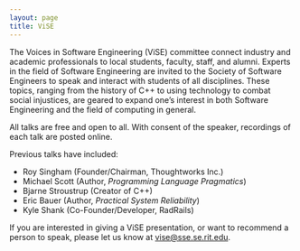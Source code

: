 ```yaml
---
layout: page
title: ViSE
---
```


The Voices in Software Engineering (ViSE) committee connect industry and academic professionals to local students, faculty, staff, and alumni. Experts in the field of Software Engineering are invited to the Society of Software Engineers to speak and interact with students of all disciplines. These topics, ranging from the history of C++ to using technology to combat social injustices, are geared to expand one’s interest in both Software Engineering and the field of computing in general.

All talks are free and open to all. With consent of the speaker, recordings of each talk are posted online.

Previous talks have included:

* Roy Singham (Founder/Chairman, Thoughtworks Inc.)
* Michael Scott (Author, _Programming Language Pragmatics_)
* Bjarne Stroustrup (Creator of C++)
* Eric Bauer (Author, _Practical System Reliability_)
* Kyle Shank (Co-Founder/Developer, RadRails)

If you are interested in giving a ViSE presentation, or want to recommend a person to speak, please let us know at <vise@sse.se.rit.edu>.